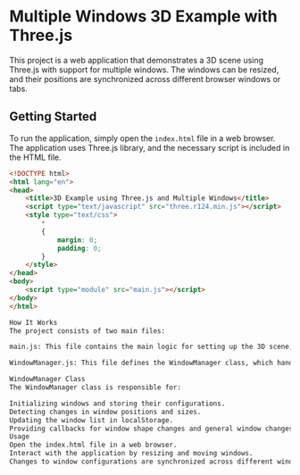 # Multiple Windows 3D Example with Three.js

This project is a web application that demonstrates a 3D scene using Three.js with support for multiple windows. The windows can be resized, and their positions are synchronized across different browser windows or tabs.

## Getting Started

To run the application, simply open the `index.html` file in a web browser. The application uses Three.js library, and the necessary script is included in the HTML file.

```html
<!DOCTYPE html>
<html lang="en">
<head>
    <title>3D Example using Three.js and Multiple Windows</title>
    <script type="text/javascript" src="three.r124.min.js"></script>
    <style type="text/css">
        *
        {
            margin: 0;
            padding: 0;
        }
    </style>
</head>
<body>
    <script type="module" src="main.js"></script>
</body>
</html>

How It Works
The project consists of two main files:

main.js: This file contains the main logic for setting up the 3D scene, managing windows, and rendering cubes based on window positions.

WindowManager.js: This file defines the WindowManager class, which handles window management, synchronization, and storage using the localStorage.

WindowManager Class
The WindowManager class is responsible for:

Initializing windows and storing their configurations.
Detecting changes in window positions and sizes.
Updating the window list in localStorage.
Providing callbacks for window shape changes and general window changes.
Usage
Open the index.html file in a web browser.
Interact with the application by resizing and moving windows.
Changes to window configurations are synchronized across different windows or tabs.
